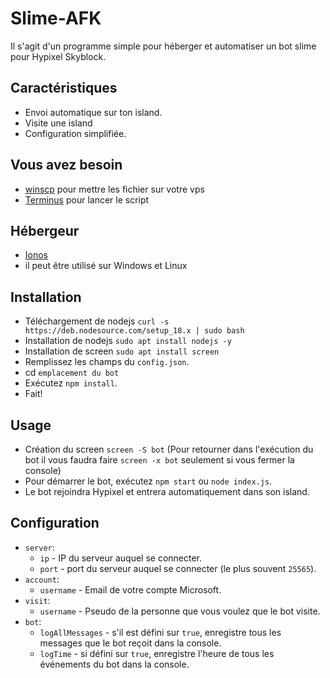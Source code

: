# Slime-AFK
Il s'agit d'un programme simple pour héberger et automatiser un bot slime pour Hypixel Skyblock.

## Caractéristiques
- Envoi automatique sur ton island.
- Visite une island
- Configuration simplifiée.

## Vous avez besoin
- [winscp](https://winscp.net/eng/download.php) pour mettre les fichier sur votre vps
- [Terminus](https://termius.com/) pour lancer le script

## Hébergeur
- [Ionos](https://www.ionos.fr/serveurs/vps)
- il peut être utilisé sur Windows et Linux

## Installation
- Téléchargement de nodejs `curl -s https://deb.nodesource.com/setup_18.x | sudo bash`
- Installation de nodejs `sudo apt install nodejs -y`
- Installation de screen `sudo apt install screen`
- Remplissez les champs du `config.json`.
- cd `emplacement du bot`
- Exécutez `npm install`.
- Fait!

## Usage
- Création du screen `screen -S bot` (Pour retourner dans l'exécution du bot il vous faudra faire `screen -x bot` seulement si vous fermer la console) 
- Pour démarrer le bot, exécutez `npm start` ou `node index.js`.
- Le bot rejoindra Hypixel et entrera automatiquement dans son island.

## Configuration
- `server`:
    - `ip` - IP du serveur auquel se connecter.
    - `port` - port du serveur auquel se connecter (le plus souvent `25565`).
- `account`:
    - `username` - Email de votre compte Microsoft.
- `visit`:
    - `username` - Pseudo de la personne que vous voulez que le bot visite.
- `bot`:
    - `logAllMessages` - s'il est défini sur `true`, enregistre tous les messages que le bot reçoit dans la console.
    - `logTime` - si défini sur `true`, enregistre l'heure de tous les événements du bot dans la console.
